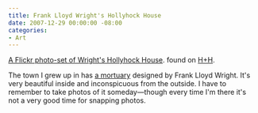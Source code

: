 ```yaml
---
title: Frank Lloyd Wright's Hollyhock House
date: 2007-12-29 00:00:00 -08:00
categories:
- Art
---
```


<p><a href="http://flickr.com/photos/hustlerofculture/sets/72057594053184751/">A Flickr photo-set of Wright's Hollyhock House</a>. found on <a href="http://www.hewnandhammered.com/hewn_and_hammered/">H+H</a>.</p>

<p>The town I grew up in has <a href="http://www.dignitymemorial.com/7021/LocalHome.aspx?id=home&amp;LocNumbNLang=7021&amp;LoadDefault=0" title="no actual pictures here, just an address">a mortuary</a> designed by Frank Lloyd Wright. It's very beautiful inside and inconspicuous from the outside. I have to remember to take photos of it someday&#8212;though every time I'm there it's not a very good time for snapping photos.</p>
